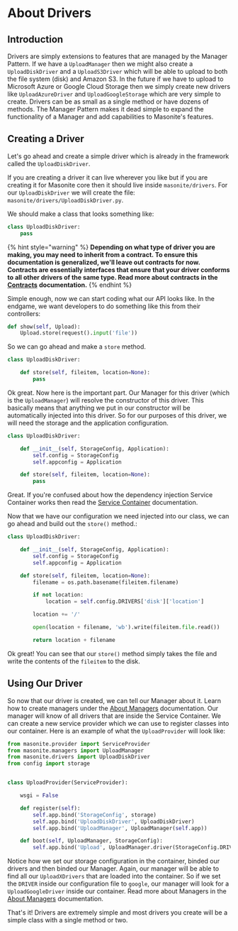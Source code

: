 # About Drivers

## Introduction

Drivers are simply extensions to features that are managed by the Manager Pattern. If we have a `UploadManager` then we might also create a `UploadDiskDriver` and a `UploadS3Driver` which will be able to upload to both the file system \(disk\) and Amazon S3. In the future if we have to upload to Microsoft Azure or Google Cloud Storage then we simply create new drivers like `UploadAzureDriver` and `UploadGoogleStorage` which are very simple to create. Drivers can be as small as a single method or have dozens of methods. The Manager Pattern makes it dead simple to expand the functionality of a Manager and add capabilities to Masonite's features.

## Creating a Driver

Let's go ahead and create a simple driver which is already in the framework called the `UploadDiskDriver`.

If you are creating a driver it can live wherever you like but if you are creating it for Masonite core then it should live inside `masonite/drivers`. For our `UploadDiskDriver` we will create the file: `masonite/drivers/UploadDiskDriver.py`.

We should make a class that looks something like:

```python
class UploadDiskDriver:
    pass
```

{% hint style="warning" %}
**Depending on what type of driver you are making, you may need to inherit from a contract. To ensure this documentation is generalized, we'll leave out contracts for now. Contracts are essentially interfaces that ensure that your driver conforms to all other drivers of the same type. Read more about contracts in the** [**Contracts**](contracts.md) **documentation.**
{% endhint %}

Simple enough, now we can start coding what our API looks like. In the endgame, we want developers to do something like this from their controllers:

```python
def show(self, Upload):
    Upload.store(request().input('file'))
```

So we can go ahead and make a `store` method.

```python
class UploadDiskDriver:

    def store(self, fileitem, location=None):
        pass
```

Ok great. Now here is the important part. Our Manager for this driver \(which is the `UploadManager`\) will resolve the constructor of this driver. This basically means that anything we put in our constructor will be automatically injected into this driver. So for our purposes of this driver, we will need the storage and the application configuration.

```python
class UploadDiskDriver:

    def __init__(self, StorageConfig, Application):
        self.config = StorageConfig
        self.appconfig = Application

    def store(self, fileitem, location=None):
        pass
```

Great. If you're confused about how the dependency injection Service Container works then read the [Service Container](../architectural-concepts/service-container.md) documentation.

Now that we have our configuration we need injected into our class, we can go ahead and build out the `store()` method.:

```python
class UploadDiskDriver:

    def __init__(self, StorageConfig, Application):
        self.config = StorageConfig
        self.appconfig = Application

    def store(self, fileitem, location=None):
        filename = os.path.basename(fileitem.filename)

        if not location:
            location = self.config.DRIVERS['disk']['location']

        location += '/'

        open(location + filename, 'wb').write(fileitem.file.read())

        return location + filename
```

Ok great! You can see that our `store()` method simply takes the file and write the contents of the `fileitem` to the disk.

## Using Our Driver

So now that our driver is created, we can tell our Manager about it. Learn how to create managers under the [About Managers](about-managers.md) documentation. Our manager will know of all drivers that are inside the Service Container. We can create a new service provider which we can use to register classes into our container. Here is an example of what the `UploadProvider` will look like:

```python
from masonite.provider import ServiceProvider
from masonite.managers import UploadManager
from masonite.drivers import UploadDiskDriver
from config import storage


class UploadProvider(ServiceProvider):

    wsgi = False

    def register(self):
        self.app.bind('StorageConfig', storage)
        self.app.bind('UploadDiskDriver', UploadDiskDriver)
        self.app.bind('UploadManager', UploadManager(self.app))

    def boot(self, UploadManager, StorageConfig):
        self.app.bind('Upload', UploadManager.driver(StorageConfig.DRIVER))
```

Notice how we set our storage configuration in the container, binded our drivers and then binded our Manager. Again, our manager will be able to find all our `UploadXDrivers` that are loaded into the container. So if we set the `DRIVER` inside our configuration file to `google`, our manager will look for a `UploadGoogleDriver` inside our container. Read more about Managers in the [About Managers](about-managers.md) documentation.

That's it! Drivers are extremely simple and most drivers you create will be a simple class with a single method or two.

